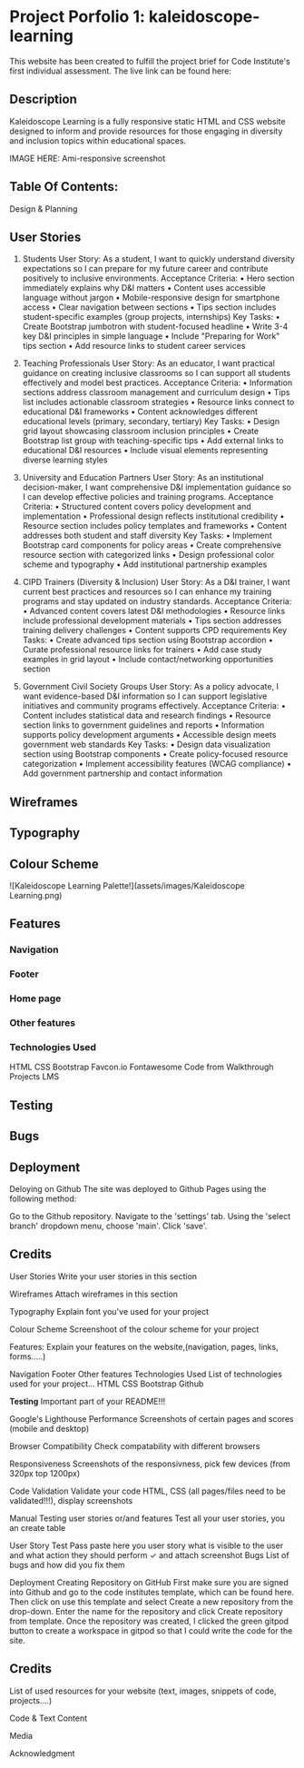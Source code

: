 # Project Porfolio 1: kaleidoscope-learning
This website has been created to fulfill the project brief for Code Institute's first individual assessment.
The live link can be found here:

## Description
Kaleidoscope Learning is a fully responsive static HTML and CSS website designed to inform and provide resources for those engaging in diversity and inclusion topics within educational spaces.

IMAGE HERE: Ami-responsive screenshot


## Table Of Contents:
Design & Planning

## User Stories
1. Students
User Story: As a student, I want to quickly understand diversity expectations so I can prepare for my future career and contribute positively to inclusive environments.
Acceptance Criteria:
•	Hero section immediately explains why D&I matters 
•	Content uses accessible language without jargon
•	Mobile-responsive design for smartphone access
•	Clear navigation between sections
•	Tips section includes student-specific examples (group projects, internships)
Key Tasks:
•	Create Bootstrap jumbotron with student-focused headline
•	Write 3-4 key D&I principles in simple language
•	Include "Preparing for Work" tips section
•	Add resource links to student career services
 
2. Teaching Professionals
User Story: As an educator, I want practical guidance on creating inclusive classrooms so I can support all students effectively and model best practices.
Acceptance Criteria:
•	Information sections address classroom management and curriculum design
•	Tips list includes actionable classroom strategies
•	Resource links connect to educational D&I frameworks
•	Content acknowledges different educational levels (primary, secondary, tertiary)
Key Tasks:
•	Design grid layout showcasing classroom inclusion principles
•	Create Bootstrap list group with teaching-specific tips
•	Add external links to educational D&I resources
•	Include visual elements representing diverse learning styles
 
3. University and Education Partners
User Story: As an institutional decision-maker, I want comprehensive D&I implementation guidance so I can develop effective policies and training programs.
Acceptance Criteria:
•	Structured content covers policy development and implementation
•	Professional design reflects institutional credibility
•	Resource section includes policy templates and frameworks
•	Content addresses both student and staff diversity
Key Tasks:
•	Implement Bootstrap card components for policy areas
•	Create comprehensive resource section with categorized links
•	Design professional color scheme and typography
•	Add institutional partnership examples
 
4. CIPD Trainers (Diversity & Inclusion)
User Story: As a D&I trainer, I want current best practices and resources so I can enhance my training programs and stay updated on industry standards.
Acceptance Criteria:
•	Advanced content covers latest D&I methodologies
•	Resource links include professional development materials
•	Tips section addresses training delivery challenges
•	Content supports CPD requirements
Key Tasks:
•	Create advanced tips section using Bootstrap accordion
•	Curate professional resource links for trainers
•	Add case study examples in grid layout
•	Include contact/networking opportunities section
 
5. Government Civil Society Groups
User Story: As a policy advocate, I want evidence-based D&I information so I can support legislative initiatives and community programs effectively.
Acceptance Criteria:
•	Content includes statistical data and research findings
•	Resource section links to government guidelines and reports
•	Information supports policy development arguments
•	Accessible design meets government web standards
Key Tasks:
•	Design data visualization section using Bootstrap components
•	Create policy-focused resource categorization
•	Implement accessibility features (WCAG compliance)
•	Add government partnership and contact information



## Wireframes
## Typography
## Colour Scheme
![Kaleidoscope Learning Palette!](assets/images/Kaleidoscope Learning.png)
## Features

### Navigation
### Footer
### Home page
### Other features
### Technologies Used
HTML
CSS
Bootstrap
Favcon.io
Fontawesome
Code from Walkthrough Projects
LMS

## Testing

## Bugs

## Deployment
Deloying on Github
The site was deployed to Github Pages using the following method:

Go to the Github repository.
Navigate to the 'settings' tab.
Using the 'select branch' dropdown menu, choose 'main'.
Click 'save'.

## Credits


User Stories
Write your user stories in this section

Wireframes
Attach wireframes in this section

Typography
Explain font you've used for your project

Colour Scheme
Screenshoot of the colour scheme for your project

Features:
Explain your features on the website,(navigation, pages, links, forms.....)

Navigation
Footer
Other features
Technologies Used
List of technologies used for your project... HTML CSS Bootstrap Github

**Testing**
Important part of your README!!!

Google's Lighthouse Performance
Screenshots of certain pages and scores (mobile and desktop)

Browser Compatibility
Check compatability with different browsers

Responsiveness
Screenshots of the responsivness, pick few devices (from 320px top 1200px)

Code Validation
Validate your code HTML, CSS (all pages/files need to be validated!!!), display screenshots

Manual Testing user stories or/and features
Test all your user stories, you an create table

User Story	Test	Pass
paste here you user story	what is visible to the user and what action they should perform	✓
and attach screenshot
Bugs
List of bugs and how did you fix them

Deployment
Creating Repository on GitHub
First make sure you are signed into Github and go to the code institutes template, which can be found here.
Then click on use this template and select Create a new repository from the drop-down. Enter the name for the repository and click Create repository from template.
Once the repository was created, I clicked the green gitpod button to create a workspace in gitpod so that I could write the code for the site.


## Credits
List of used resources for your website (text, images, snippets of code, projects....)

Code & Text Content

Media

Acknowledgment
